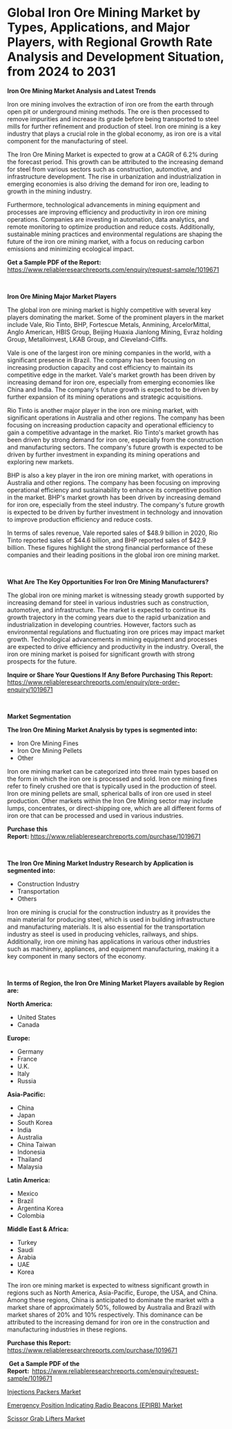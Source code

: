 <p><h1>Global Iron Ore Mining Market by Types, Applications, and Major Players, with Regional Growth Rate Analysis and Development Situation, from 2024 to 2031</h1></p><p><strong>Iron Ore Mining Market Analysis and Latest Trends</strong></p>
<p><p>Iron ore mining involves the extraction of iron ore from the earth through open pit or underground mining methods. The ore is then processed to remove impurities and increase its grade before being transported to steel mills for further refinement and production of steel. Iron ore mining is a key industry that plays a crucial role in the global economy, as iron ore is a vital component for the manufacturing of steel.</p><p>The Iron Ore Mining Market is expected to grow at a CAGR of 6.2% during the forecast period. This growth can be attributed to the increasing demand for steel from various sectors such as construction, automotive, and infrastructure development. The rise in urbanization and industrialization in emerging economies is also driving the demand for iron ore, leading to growth in the mining industry.</p><p>Furthermore, technological advancements in mining equipment and processes are improving efficiency and productivity in iron ore mining operations. Companies are investing in automation, data analytics, and remote monitoring to optimize production and reduce costs. Additionally, sustainable mining practices and environmental regulations are shaping the future of the iron ore mining market, with a focus on reducing carbon emissions and minimizing ecological impact.</p></p>
<p><strong>Get a Sample PDF of the Report:&nbsp;</strong> <a href="https://www.reliableresearchreports.com/enquiry/request-sample/1019671">https://www.reliableresearchreports.com/enquiry/request-sample/1019671</a></p>
<p>&nbsp;</p>
<p><strong>Iron Ore Mining Major Market Players</strong></p>
<p><p>The global iron ore mining market is highly competitive with several key players dominating the market. Some of the prominent players in the market include Vale, Rio Tinto, BHP, Fortescue Metals, Anmining, ArcelorMittal, Anglo American, HBIS Group, Beijing Huaxia Jianlong Mining, Evraz holding Group, Metalloinvest, LKAB Group, and Cleveland-Cliffs.</p><p>Vale is one of the largest iron ore mining companies in the world, with a significant presence in Brazil. The company has been focusing on increasing production capacity and cost efficiency to maintain its competitive edge in the market. Vale's market growth has been driven by increasing demand for iron ore, especially from emerging economies like China and India. The company's future growth is expected to be driven by further expansion of its mining operations and strategic acquisitions.</p><p>Rio Tinto is another major player in the iron ore mining market, with significant operations in Australia and other regions. The company has been focusing on increasing production capacity and operational efficiency to gain a competitive advantage in the market. Rio Tinto's market growth has been driven by strong demand for iron ore, especially from the construction and manufacturing sectors. The company's future growth is expected to be driven by further investment in expanding its mining operations and exploring new markets.</p><p>BHP is also a key player in the iron ore mining market, with operations in Australia and other regions. The company has been focusing on improving operational efficiency and sustainability to enhance its competitive position in the market. BHP's market growth has been driven by increasing demand for iron ore, especially from the steel industry. The company's future growth is expected to be driven by further investment in technology and innovation to improve production efficiency and reduce costs.</p><p>In terms of sales revenue, Vale reported sales of $48.9 billion in 2020, Rio Tinto reported sales of $44.6 billion, and BHP reported sales of $42.9 billion. These figures highlight the strong financial performance of these companies and their leading positions in the global iron ore mining market.</p></p>
<p>&nbsp;</p>
<p><strong>What Are The Key Opportunities For Iron Ore Mining Manufacturers?</strong></p>
<p><p>The global iron ore mining market is witnessing steady growth supported by increasing demand for steel in various industries such as construction, automotive, and infrastructure. The market is expected to continue its growth trajectory in the coming years due to the rapid urbanization and industrialization in developing countries. However, factors such as environmental regulations and fluctuating iron ore prices may impact market growth. Technological advancements in mining equipment and processes are expected to drive efficiency and productivity in the industry. Overall, the iron ore mining market is poised for significant growth with strong prospects for the future.</p></p>
<p><strong>Inquire or Share Your Questions If Any Before Purchasing This Report:</strong> <a href="https://www.reliableresearchreports.com/enquiry/pre-order-enquiry/1019671">https://www.reliableresearchreports.com/enquiry/pre-order-enquiry/1019671</a></p>
<p>&nbsp;</p>
<p><strong>Market Segmentation</strong></p>
<p><strong>The Iron Ore Mining Market Analysis by types is segmented into:</strong></p>
<p><ul><li>Iron Ore Mining Fines</li><li>Iron Ore Mining Pellets</li><li>Other</li></ul></p>
<p><p>Iron ore mining market can be categorized into three main types based on the form in which the iron ore is processed and sold. Iron ore mining fines refer to finely crushed ore that is typically used in the production of steel. Iron ore mining pellets are small, spherical balls of iron ore used in steel production. Other markets within the Iron Ore Mining sector may include lumps, concentrates, or direct-shipping ore, which are all different forms of iron ore that can be processed and used in various industries.</p></p>
<p><strong>Purchase this Report:&nbsp;</strong><a href="https://www.reliableresearchreports.com/purchase/1019671">https://www.reliableresearchreports.com/purchase/1019671</a></p>
<p>&nbsp;</p>
<p><strong>The Iron Ore Mining Market Industry Research by Application is segmented into:</strong></p>
<p><ul><li>Construction Industry</li><li>Transportation</li><li>Others</li></ul></p>
<p><p>Iron ore mining is crucial for the construction industry as it provides the main material for producing steel, which is used in building infrastructure and manufacturing materials. It is also essential for the transportation industry as steel is used in producing vehicles, railways, and ships. Additionally, iron ore mining has applications in various other industries such as machinery, appliances, and equipment manufacturing, making it a key component in many sectors of the economy.</p></p>
<p>&nbsp;</p>
<p><strong>In terms of Region, the Iron Ore Mining Market Players available by Region are:</strong></p>
<p>
    <p> <strong> North America: </strong>
        <ul>
            <li>United States</li>
            <li>Canada</li>
        </ul>
        </p> 
    <p> <strong> Europe: </strong>
        <ul>
            <li>Germany</li>
            <li>France</li>
            <li>U.K.</li>
            <li>Italy</li>
            <li>Russia</li>
        </ul>
        </p> 
    <p> <strong> Asia-Pacific: </strong>
        <ul>
            <li>China</li>
            <li>Japan</li>
            <li>South Korea</li>
            <li>India</li>
            <li>Australia</li>
            <li>China Taiwan</li>
            <li>Indonesia</li>
            <li>Thailand</li>
            <li>Malaysia</li>
        </ul>
        </p> 
    <p> <strong> Latin America: </strong>
        <ul>
            <li>Mexico</li>
            <li>Brazil</li>
            <li>Argentina Korea</li>
            <li>Colombia</li>
        </ul>
        </p> 
    <p> <strong> Middle East & Africa: </strong>
        <ul>
            <li>Turkey</li>
            <li>Saudi</li>
            <li>Arabia</li>
            <li>UAE</li>
            <li>Korea</li>
        </ul>
    </p>
    </p>
<p><p>The iron ore mining market is expected to witness significant growth in regions such as North America, Asia-Pacific, Europe, the USA, and China. Among these regions, China is anticipated to dominate the market with a market share of approximately 50%, followed by Australia and Brazil with market shares of 20% and 10% respectively. This dominance can be attributed to the increasing demand for iron ore in the construction and manufacturing industries in these regions.</p></p>
<p><strong>Purchase this Report: </strong><a href="https://www.reliableresearchreports.com/purchase/1019671">https://www.reliableresearchreports.com/purchase/1019671</a></p>
<p>&nbsp;<strong>Get a Sample PDF of the Report:&nbsp;&nbsp;</strong><a href="https://www.reliableresearchreports.com/enquiry/request-sample/1019671">https://www.reliableresearchreports.com/enquiry/request-sample/1019671</a></p>
<p><strong></strong></p>
<p><p><a href="https://view.publitas.com/reportprime-1/injections-packers-market-size-global-industry-overview-market-segmentation-and-forecast-2023-to-2030/">Injections Packers Market</a></p><p><a href="https://view.publitas.com/reportprime-1/emergency-position-indicating-radio-beacons-epirb-market-dynamics-2023-2030-also-about-its-market-trends-projections-and-opportunities/">Emergency Position Indicating Radio Beacons (EPIRB) Market</a></p><p><a href="https://view.publitas.com/reportprime-1/global-scissor-grab-lifters-market-size-and-market-trends-insights-and-projections-from-2023-to-2030/">Scissor Grab Lifters Market</a></p></p>